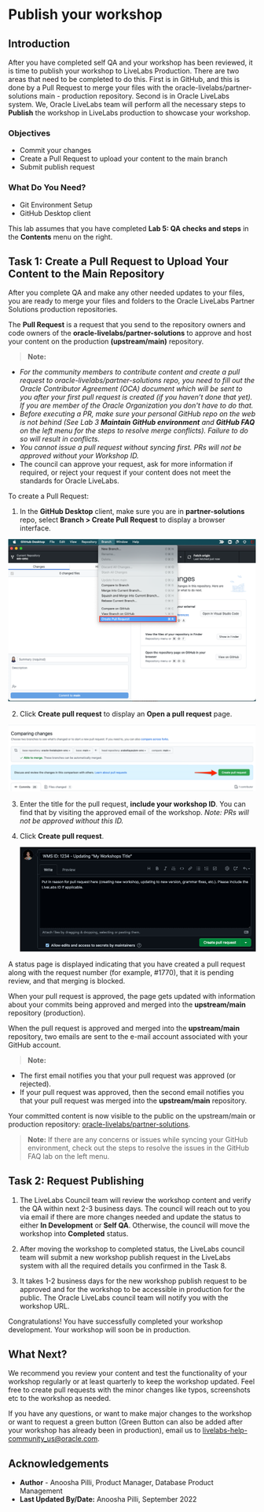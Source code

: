 # Publish your workshop

## Introduction

After you have completed self QA and your workshop has been reviewed, it is time to publish your workshop to LiveLabs Production. There are two areas that need to be completed to do this. First is in GitHub, and this is done by a Pull Request to merge your files with the oracle-livelabs/partner-solutions main - production repository. Second is in Oracle LiveLabs system. We, Oracle LiveLabs team will perform all the necessary steps to **Publish** the workshop in LiveLabs production to showcase your workshop.


### Objectives

* Commit your changes
* Create a Pull Request to upload your content to the main branch
* Submit publish request

### What Do You Need?

* Git Environment Setup
* GitHub Desktop client

This lab assumes that you have completed **Lab 5: QA checks and steps** in the **Contents** menu on the right.

## Task 1: Create a Pull Request to Upload Your Content to the Main Repository

After you complete QA and make any other needed updates to your files, you are ready to merge your files and folders to the Oracle LiveLabs Partner Solutions production repositories.

The **Pull Request** is a request that you send to the repository owners and code owners of the **oracle-livelabs/partner-solutions** to approve and host your content on the production **(upstream/main)** repository.

> **Note:**
* *For the community members to contribute content and create a pull request to  oracle-livelabs/partner-solutions repo, you need to fill out the Oracle Contributor Agreement (OCA) document which will be sent to you after your first pull request is created (if you haven’t done that yet). If you are member of the Oracle Organization you don't have to do that.*
* *Before executing a PR, make sure your personal GitHub repo on the web is not behind (See Lab 3 **Maintain GitHub environment** and **GitHub FAQ** on the left menu for the steps to resolve merge conflicts). Failure to do so will result in conflicts.*
* *You cannot issue a pull request without syncing first. PRs will not be approved without your Workshop ID.*
* The council can approve your request, ask for more information if required, or reject your request if your content does not meet the standards for Oracle LiveLabs.

To create a Pull Request:

1. In the **GitHub Desktop** client, make sure you are in **partner-solutions** repo, select **Branch > Create Pull Request** to display a browser interface.

  ![Create a pull request.](./images/git-hub-branch-pull-request.png " ")

2. Click **Create pull request** to display an **Open a pull request** page.

  ![Open a pull request.](./images/git-hub-branch-browser-create-pull-request.png " ")

3. Enter the title for the pull request, **include your workshop ID**. You can find that by visiting the approved email of the workshop. *Note: PRs will not be approved without this ID.*

4. Click **Create pull request**.

    ![Include workshop ID in pull request title.](./images/git-hub-pull-request-title-comment.png " ")

A status page is displayed indicating that you have created a pull request along with the request number (for example, #1770), that it is pending review, and that merging is blocked.

When your pull request is approved, the page gets updated with information about your commits being approved and merged into the **upstream/main** repository (production).

When the pull request is approved and merged into the **upstream/main** repository, two emails are sent to the e-mail account associated with your GitHub account.

> **Note:**
* The first email notifies you that your pull request was approved (or rejected).
* If your pull request was approved, then the second email notifies you that your pull request was merged into the **upstream/main** repository.

Your committed content is now visible to the public on the upstream/main or production repository: [oracle-livelabs/partner-solutions](https://github.com/oracle-livelabs/partner-solutions).


> **Note:** If there are any concerns or issues while syncing your GitHub environment, check out the steps to resolve the issues in the GitHub FAQ lab on the left menu.

## Task 2: Request Publishing

1.	The LiveLabs Council team will review the workshop content and verify the QA within next 2-3 business days. The council will reach out to you via email if there are more changes needed and update the status to either **In Development** or **Self QA**. Otherwise, the council will move the workshop into **Completed** status.

2. After moving the workshop to completed status, the LiveLabs council team will submit a new workshop publish request in the LiveLabs system with all the required details you confirmed in the Task 8.

3. It takes 1-2 business days for the new workshop publish request to be approved and for the workshop to be accessible in production for the public. The Oracle LiveLabs council team will notify you with the workshop URL.

Congratulations! You have successfully completed your workshop development. Your workshop will soon be in production.

## What Next?

We recommend you review your content and test the functionality of your workshop regularly or at least quarterly to keep the workshop updated. Feel free to create pull requests with the minor changes like typos, screenshots etc to the workshop as needed.

If you have any questions, or want to make major changes to the workshop or want to request a green button (Green Button can also be added after your workshop has already been in production), email us to [livelabs-help-community_us@oracle.com](livelabs-help-community_us@oracle.com).

## Acknowledgements

* **Author** - Anoosha Pilli, Product Manager, Database Product Management
* **Last Updated By/Date:** Anoosha Pilli, September 2022
